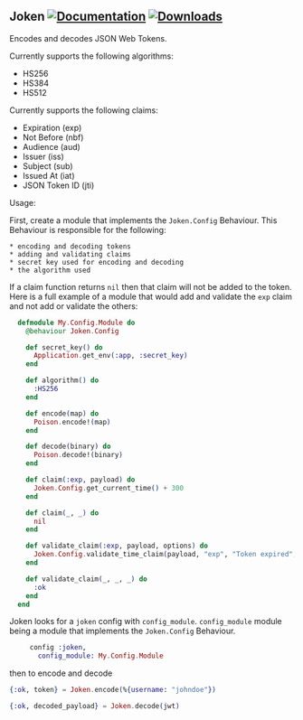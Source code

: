 ## Joken [![Documentation](https://img.shields.io/badge/docs-hexpm-blue.svg)](http://hexdocs.pm/joken/) [![Downloads](https://img.shields.io/hexpm/dt/joken.svg)](https://hex.pm/packages/joken)


Encodes and decodes JSON Web Tokens.

Currently supports the following algorithms:

* HS256
* HS384
* HS512

Currently supports the following claims:

* Expiration (exp)
* Not Before (nbf)
* Audience (aud)
* Issuer (iss)
* Subject (sub)
* Issued At (iat)
* JSON Token ID (jti)


Usage:

  First, create a module that implements the `Joken.Config` Behaviour. 
  This Behaviour is responsible for the following:

    * encoding and decoding tokens
    * adding and validating claims
    * secret key used for encoding and decoding
    * the algorithm used

  If a claim function returns `nil` then that claim will not be added to the token. 
  Here is a full example of a module that would add and validate the `exp` claim 
  and not add or validate the others:

```elixir
  defmodule My.Config.Module do
    @behaviour Joken.Config

    def secret_key() do
      Application.get_env(:app, :secret_key)
    end

    def algorithm() do
      :HS256
    end

    def encode(map) do
      Poison.encode!(map)
    end

    def decode(binary) do
      Poison.decode!(binary)
    end

    def claim(:exp, payload) do
      Joken.Config.get_current_time() + 300
    end

    def claim(_, _) do
      nil
    end

    def validate_claim(:exp, payload, options) do
      Joken.Config.validate_time_claim(payload, "exp", "Token expired", fn(expires_at, now) -> expires_at > now end)
    end

    def validate_claim(_, _, _) do
      :ok
    end
  end
```


Joken looks for a `joken` config with `config_module`. `config_module` module being a module that implements the `Joken.Config` Behaviour.


```elixir
     config :joken,
       config_module: My.Config.Module
```

then to encode and decode

```elixir
{:ok, token} = Joken.encode(%{username: "johndoe"})

{:ok, decoded_payload} = Joken.decode(jwt)
```
